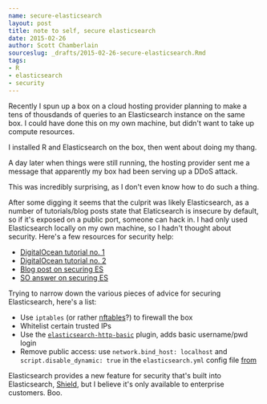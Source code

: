 ```yaml
---
name: secure-elasticsearch
layout: post
title: note to self, secure elasticsearch
date: 2015-02-26
author: Scott Chamberlain
sourceslug: _drafts/2015-02-26-secure-elasticsearch.Rmd
tags:
- R
- elasticsearch
- security
---
```


Recently I spun up a box on a cloud hosting provider planning to make a tens of thousdands of queries to an Elasticsearch instance on the same box. I could have done this on my own machine, but didn't want to take up compute resources.

I installed R and Elasticsearch on the box, then went about doing my thang.

A day later when things were still running, the hosting provider sent me a message that apparently my box had been serving up a DDoS attack.

This was incredibly surprising, as I don't even know how to do such a thing.

After some digging it seems that the culprit was likely Elasticsearch, as a number of tutorials/blog posts state that Elaticsearch is insecure by default, so if it's exposed on a public port, someone can hack in. I had only used Elasticsearch locally on my own machine, so I hadn't thought about security. Here's a few resources for security help:

* [DigitalOcean tutorial no. 1][do1]
* [DigitalOcean tutorial no. 2][do2]
* [Blog post on securing ES][saskia]
* [SO answer on securing ES][so]

Trying to narrow down the various pieces of advice for securing Elasticsearch, here's a list:

* Use `iptables` (or rather [nftables][nftables]?) to firewall the box
* Whitelist certain trusted IPs 
* Use the [`elasticsearch-http-basic`][esbasic] plugin, adds basic username/pwd login
* Remove public access: use `network.bind_host: localhost` and `script.disable_dynamic: true` in the `elasticsearch.yml` config file [from][do1]

Elasticsearch provides a new feature for security that's built into Elasticsearch, [Shield](http://www.elasticsearch.org/overview/shield/), but I believe it's only available to enterprise customers. Boo. 

[do1]: https://www.digitalocean.com/community/tutorials/how-to-install-elasticsearch-on-an-ubuntu-vps
[do2]: https://www.digitalocean.com/community/tutorials/elasticsearch-fluentd-and-kibana-open-source-log-search-and-visualization
[esbasic]: https://github.com/Asquera/elasticsearch-http-basic
[saskia]: http://saskia-vola.com/install-secure-elasticsearch-1-x-digital-ocean/
[so]: http://stackoverflow.com/questions/26006373/how-to-secure-a-digital-ocean-elasticsearch-cluster
[nftables]: http://en.wikipedia.org/wiki/Nftables
